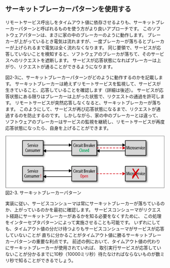 ## サーキットブレーカーパターンを使用する

リモートサービス呼出しをタイムアウト値に依存させるよりも、サーキットブレーカーパターンと呼ばれるものを使う方がより良いアプローチです。
このソフトウェアパターンは、まさに家の中のブレーカーのように動作します。
ブレーカーが上がっているとき電気は流れますが、一度ブレーカーが落ちるとブレーカーが上げられるまで電気は全く流れなくなります。
同じ要領で、サービスが応答していないことを検知すると、ソフトウェアのブレーカが落ちて、そのサービスへのリクエストを遮断します。
サービスが応答状態になればブレーカーは上がり、リクエストが通ることができるようになります。

図2-3に、サーキットブレーカーパターンがどのように動作するのかを記載します。
サーキットブレーカーは絶えずリモートサービスを監視して、サービスが生きていること、応答していることを確認します（詳細は後述）。
サービスが応答状態にある限りはブレーカーは上がった状態で、リクエストの通過を許可します。
リモートサービスが突然応答しなくなると、サーキットブレーカーが落ちます。
このようにして、サービスが再び応答状態になるまで、リクエストが通過するのを防止するのです。
しかしながら、家の中のブレーカーとは違って、ソフトウェアのブレーカーはサービスの監視を継続し、リモートサービスが再度応答状態になったら、自身を上げることができます。

![サーキットブレーカーパターン](./img/2-3.png)  
図2-3. サーキットブレーカーパターン

実装に従い、サービスコンシューマは常にサーキットブレーカーが落ちているのか、上がっているのかを最初に確認します。
サービスコンシューマがリクエスト経路にサーキットブレーカーがあるかを知る必要をなくすために、
この処理をインターセプタパターンによって実施させることも可能です。
いずれにしても、タイムアウト値の分だけ待つよりもサービスコンシューマがサービスが応答していないことが
直ちに分かることがタイムアウト値に勝るサーキットブレーカーパターンの重要な利点です。
前述の例において、タイムアウト値の代わりにサーキットブレーカーが使用されていれば、
取引実行サービスが応答していないことが分かるまでに10秒（10000ミリ秒）待たなければならないものが数ミリ秒で知ることができるでしょう。